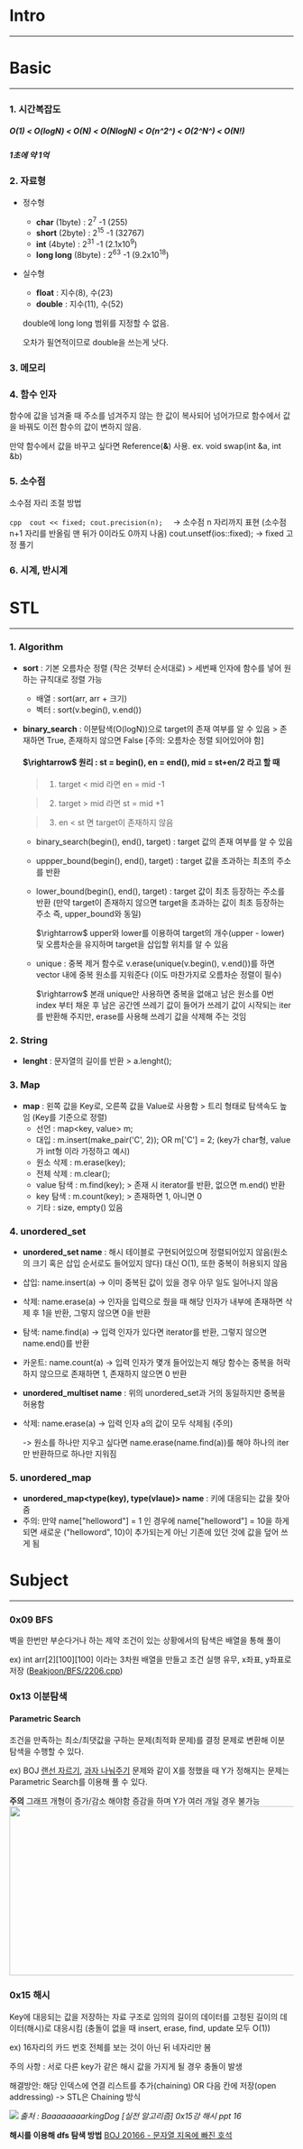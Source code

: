 # Intro
----
# Basic
----
### 1. 시간복잡도
#####  O(1) < O(logN) < O(N) < O(NlogN) < O(n^2^) < O(2^N^) < O(N!)
#####  1초에 약 1억

### 2. 자료형
* 정수형
  * **char**        (1byte) : 2<sup>7</sup> -1  (255)
  * **short**       (2byte) : 2<sup>15</sup> -1 (32767)
  * **int**         (4byte) : 2<sup>31</sup> -1 (2.1x10<sup>9</sup>)
  * **long long**   (8byte) : 2<sup>63</sup> -1 (9.2x10<sup>18</sup>)

* 실수형
  * **float**  : 지수(8), 수(23)
  * **double** : 지수(11), 수(52)
 
  double에 long long 범위를 지정할 수 없음.
 
  오차가 필연적이므로 double을 쓰는게 낫다.

### 3. 메모리

### 4. 함수 인자
함수에 값을 넘겨줄 때 주소를 넘겨주지 않는 한 값이 복사되어 넘어가므로 함수에서 값을 바꿔도 이전 함수의 값이 변하지 않음.

만약 함수에서 값을 바꾸고 싶다면 Reference(**&**) 사용.
 ex. void swap(int &a, int &b)

### 5. 소수점
소수점 자리 조절 방법

```cpp  cout << fixed; cout.precision(n);  ``` 
-> 소수점 n 자리까지 표현 (소수점 n+1 자리를 반올림 맨 뒤가 0이라도 0까지 나옴)
cout.unsetf(ios::fixed); -> fixed 고정 풀기

### 6. 시계, 반시계

# STL
----
### 1. Algorithm
  * **sort** : 기본 오름차순 정렬 (작은 것부터 순서대로) > 세번째 인자에 함수를 넣어 원하는 규칙대로 정렬 가능
    * 배열 : sort(arr, arr + 크기)
    * 벡터 : sort(v.begin(), v.end())
   
  * **binary_search** : 이분탐색(O(logN))으로 target의 존재 여부를 알 수 있음 > 존재하면 True, 존재하지 않으면 False  [주의: 오름차순 정렬 되어있어야 함]
    
    #### $\rightarrow\$ 원리 : st = begin(), en = end(), mid = st+en/2 라고 할 때
    
      > 1. target < mid 라면 en = mid -1
    
      > 2. target > mid 라면 st = mid +1
    
      > 3. en < st 면 target이 존재하지 않음
    
    * binary_search(begin(), end(), target) : target 값의 존재 여부를 알 수 있음
    * uppper_bound(begin(), end(), target) : target 값을 초과하는 최초의 주소를 반환
    * lower_bound(begin(), end(), target) : target 값이 최초 등장하는 주소를 반환 (만약 target이 존재하지 않으면 target을 초과하는 값이 최초 등장하는 주소 즉, upper_bound와 동일)
      
      $\rightarrow\$ upper와 lower를 이용하여 target의 개수(upper - lower) 및 오름차순을 유지하며 target을 삽입할 위치를 알 수 있음

    * unique : 중복 제거 함수로 v.erase(unique(v.begin(), v.end())를 하면 vector 내에 중복 원소를 지워준다 (이도 마찬가지로 오름차순 정렬이 필수)

      $\rightarrow\$ 본래 unique만 사용하면 중복을 없애고 남은 원소를 0번 index 부터 채운 후 남은 공간엔 쓰레기 값이 들어가 쓰레기 값이 시작되는 iter를 반환해 주지만, erase를 사용해 쓰레기 값을 삭제해 주는 것임

### 2. String
  * **lenght** : 문자열의 길이를 반환 > a.lenght();
    
### 3. Map
  * **map** : 왼쪽 값을 Key로, 오른쪽 값을 Value로 사용함 > 트리 형태로 탐색속도 높임 (Key를 기준으로 정렬)
    * 선언 : map<key, value> m;
    * 대입 : m.insert(make_pair('C', 2)); OR m['C'] = 2; (key가 char형, value가 int형 이라 가정하고 예시)
    * 원소 삭제 : m.erase(key);
    * 전체 삭제 : m.clear();
    * value 탐색 : m.find(key); > 존재 시 iterator를 반환, 없으면 m.end() 반환
    * key 탐색 : m.count(key); > 존재하면 1, 아니면 0
    * 기타 : size, empty() 있음
   
### 4. unordered_set
  * **unordered_set <type> name** : 해시 테이블로 구현되어있으며 정렬되어있지 않음(원소의 크기 혹은 삽입 순서로도 들어있지 않다) 대신 O(1), 또한 중복이 허용되지 않음
  * 삽입: name.insert(a) -> 이미 중복된 값이 있을 경우 아무 일도 일어나지 않음
  * 삭제: name.erase(a) -> 인자을 입력으로 줬을 때 해당 인자가 내부에 존재하면 삭제 후 1을 반환, 그렇지 않으면 0을 반환
  * 탐색: name.find(a) -> 입력 인자가 있다면 iterator를 반환, 그렇지 않으면 name.end()를 반환
  * 카운트: name.count(a) -> 입력 인자가 몇개 들어있는지 해당 함수는 중복을 허락하지 않으므로 존재하면 1, 존재하지 않으면 0 반환

  * **unordered_multiset <type> name** : 위의 unordered_set과 거의 동일하지만 중복을 허용함
  * 삭제: name.erase(a) -> 입력 인자 a의 값이 모두 삭제됨 (주의)

     -> 원소를 하나만 지우고 싶다면 name.erase(name.find(a))를 해야 하나의 iter만 반환하므로 하나만 지워짐

### 5. unordered_map
  * **unordered_map<type(key), type(vlaue)> name** : 키에 대응되는 값을 찾아줌
  * 주의: 만약 name["helloword"] = 1 인 경우에 name["helloword"] = 10을 하게 되면 새로운 ("helloword", 10)이 추가되는게 아닌 기존에 있던 것에 값을 덮어 쓰게 됨


# Subject
----
### 0x09 BFS
벽을 한번만 부순다거나 하는 제약 조건이 있는 상황에서의 탐색은 배열을 통해 풀이

ex) int arr[2][100][100] 이라는 3차원 배열을 만들고 조건 실행 유무, x좌표, y좌표로 저장 ([Beakjoon/BFS/2206.cpp](https://github.com/cho-hm02123/Algorithm_Study/blob/main/Beakjoon/BFS/2206.cpp))

### 0x13 이분탐색
#### Parametric Search
조건을 만족하는 최소/최댓값을 구하는 문제(최적화 문제)를 결정 문제로 변환해 이분 탐색을 수행할 수 있다.

ex) BOJ [랜선 자르기](https://github.com/cho-hm02123/Algorithm_Study/blob/main/Beakjoon/%EC%9D%B4%EB%B6%84%ED%83%90%EC%83%89/1654.cpp), [과자 나눠주기](https://github.com/cho-hm02123/Algorithm_Study/blob/main/Beakjoon/%EC%9D%B4%EB%B6%84%ED%83%90%EC%83%89/16401.cpp) 문제와 같이 X를 정했을 때 Y가 정해지는 문제는 Parametric Search를 이용해 풀 수 있다.

**주의** 그래프 개형이 증가/감소 해야함 증감을 하며 Y가 여러 개일 경우 불가능 <img width="600" height="300" src="./img/parametic_graph.PNG">

### 0x15 해시
Key에 대응되는 값을 저장하는 자료 구조로 임의의 길이의 데이터를 고정된 길이의 데이터(해시)로 대응시킴 (충돌이 없을 때 insert, erase, find, update 모두 O(1))

ex) 16자리의 카드 번호 전체를 보는 것이 아닌 뒤 네자리만 봄

주의 사항 : 서로 다른 key가 같은 해시 값을 가지게 될 경우 충돌이 발생

해결방안: 해당 인덱스에 연결 리스트를 추가(chaining) OR 다음 칸에 저장(open addressing) -> STL은 Chaining 방식

<img align="left" src="./img/해시.PNG"/> _출처 : BaaaaaaaarkingDog [실전 알고리즘] 0x15강 해시 ppt 16_

**해시를 이용해 dfs 탐색 방법** [BOJ 20166 - 문자열 지옥에 빠진 호석](Beakjoon/해시/20166.cpp)
